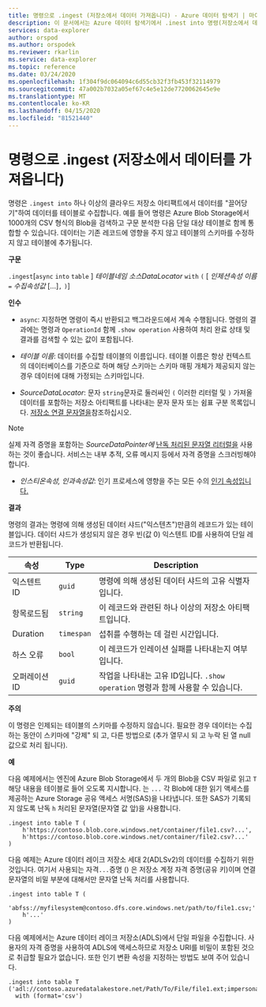 ```yaml
---
title: 명령으로 .ingest (저장소에서 데이터 가져옵니다) - Azure 데이터 탐색기 | 마이크로 소프트 문서
description: 이 문서에서는 Azure 데이터 탐색기에서 .inest into 명령(저장소에서 데이터 끌어오기)에 대해 설명합니다.
services: data-explorer
author: orspod
ms.author: orspodek
ms.reviewer: rkarlin
ms.service: data-explorer
ms.topic: reference
ms.date: 03/24/2020
ms.openlocfilehash: 1f304f9dc064094c6d55cb32f3fb453f32114979
ms.sourcegitcommit: 47a002b7032a05ef67c4e5e12de7720062645e9e
ms.translationtype: MT
ms.contentlocale: ko-KR
ms.lasthandoff: 04/15/2020
ms.locfileid: "81521440"
---
```

# <a name="the-ingest-into-command-pull-data-from-storage"></a>명령으로 .ingest (저장소에서 데이터를 가져옵니다)

명령은 `.ingest into` 하나 이상의 클라우드 저장소 아티팩트에서 데이터를 "끌어당기"하여 데이터를 테이블로 수집합니다.
예를 들어 명령은 Azure Blob Storage에서 1000개의 CSV 형식의 Blob을 검색하고 구문 분석한 다음 단일 대상 테이블로 함께 통합할 수 있습니다.
데이터는 기존 레코드에 영향을 주지 않고 테이블의 스키마를 수정하지 않고 테이블에 추가됩니다.

**구문**

`.ingest`[`async` `into` `table` ] *테이블네임* *소스DataLocator* `with` `(` [ *인제션속성 이름* `=` *수집속성값* [...]`,` `)`]

**인수**

* `async`: 지정하면 명령이 즉시 반환되고 백그라운드에서 계속 수행됩니다. 명령의 결과에는 명령과 `OperationId` 함께 `.show operation` 사용하여 처리 완료 상태 및 결과를 검색할 수 있는 값이 포함됩니다.
  
* *테이블 이름*: 데이터를 수집할 테이블의 이름입니다.
  테이블 이름은 항상 컨텍스트의 데이터베이스를 기준으로 하며 해당 스키마는 스키마 매핑 개체가 제공되지 않는 경우 데이터에 대해 가정되는 스키마입니다.

* *SourceDataLocator*: 문자 `string`문자로 둘러싸인 `(` 이러한 리터럴 및 `)` 가져올 데이터를 포함하는 저장소 아티팩트를 나타내는 문자 문자 또는 쉼표 구분 목록입니다. [저장소 연결 문자열을](../../api/connection-strings/storage.md)참조하십시오.

> [!NOTE]
> 실제 자격 증명을 포함하는 *SourceDataPointer에* [난독 처리된 문자열 리터럴을](../../query/scalar-data-types/string.md#obfuscated-string-literals) 사용하는 것이 좋습니다.
> 서비스는 내부 추적, 오류 메시지 등에서 자격 증명을 스크러빙해야합니다.

* *인스티온속성,* *인과속성값*: 인기 프로세스에 영향을 주는 모든 수의 [인기 속성입니다.](https://docs.microsoft.com/azure/data-explorer/ingestion-properties)

**결과**

명령의 결과는 명령에 의해 생성된 데이터 샤드("익스텐츠")만큼의 레코드가 있는 테이블입니다.
데이터 샤드가 생성되지 않은 경우 빈(값 0) 익스텐트 ID를 사용하여 단일 레코드가 반환됩니다.

|속성       |Type      |Description                                                                |
|-----------|----------|---------------------------------------------------------------------------|
|익스텐트 ID   |`guid`    |명령에 의해 생성된 데이터 샤드의 고유 식별자입니다.|
|항목로드됨 |`string`  |이 레코드와 관련된 하나 이상의 저장소 아티팩트입니다.             |
|Duration   |`timespan`|섭취를 수행하는 데 걸린 시간입니다.                                     |
|하스 오류  |`bool`    |이 레코드가 인레이션 실패를 나타내는지 여부입니다.                |
|오퍼레이션 ID|`guid`    |작업을 나타내는 고유 ID입니다. `.show operation` 명령과 함께 사용할 수 있습니다.|

**주의**

이 명령은 인제되는 테이블의 스키마를 수정하지 않습니다.
필요한 경우 데이터는 수집 하는 동안이 스키마에 "강제" 되 고, 다른 방법으로 (추가 열무시 되 고 누락 된 열 null 값으로 처리 됩니다).

**예**

다음 예제에서는 엔진에 Azure Blob Storage에서 두 개의 Blob을 CSV 파일로 읽고 `T`해당 내용을 테이블로 들어 오도록 지시합니다. 는 `...` 각 Blob에 대한 읽기 액세스를 제공하는 Azure Storage 공유 액세스 서명(SAS)을 나타냅니다. 또한 SAS가 기록되지 않도록 난독 `h` 처리된 문자열(문자열 값 앞)을 사용합니다.

```kusto
.ingest into table T (
    h'https://contoso.blob.core.windows.net/container/file1.csv?...',
    h'https://contoso.blob.core.windows.net/container/file2.csv?...'
)
```

다음 예제는 Azure 데이터 레이크 저장소 세대 2(ADLSv2)의 데이터를 수집하기 위한 것입니다. 여기서 사용되는 자격`...`증명 () 은 저장소 계정 자격 증명(공유 키)이며 연결 문자열의 비밀 부분에 대해서만 문자열 난독 처리를 사용합니다.

```kusto
.ingest into table T (
  'abfss://myfilesystem@contoso.dfs.core.windows.net/path/to/file1.csv;'
    h'...'
)
```

다음 예제에서는 Azure 데이터 레이크 저장소(ADLS)에서 단일 파일을 수집합니다.
사용자의 자격 증명을 사용하여 ADLS에 액세스하므로 저장소 URI를 비밀이 포함된 것으로 취급할 필요가 없습니다. 또한 인기 변환 속성을 지정하는 방법도 보여 주어 있습니다.

```kusto
.ingest into table T ('adl://contoso.azuredatalakestore.net/Path/To/File/file1.ext;impersonate')
  with (format='csv')
```

